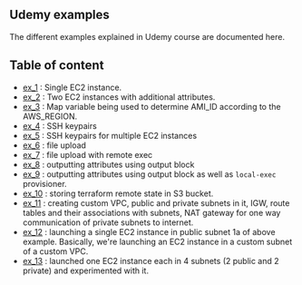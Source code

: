 ## Udemy examples

The different examples explained in Udemy course are documented here.

## Table of content
* [ex_1](./ex_1/) : Single EC2 instance.
* [ex_2](./ex_2/) : Two EC2 instances with additional attributes.
* [ex_3](./ex_3/) : Map variable being used to determine AMI_ID according to the AWS_REGION.
* [ex_4](./ex_4/) : SSH keypairs
* [ex_5](./ex_5/) : SSH keypairs for multiple EC2 instances
* [ex_6](./ex_6/) : file upload
* [ex_7](./ex_7/) : file upload with remote exec
* [ex_8](./ex_8/) : outputting attributes using output block
* [ex_9](./ex_9/) : outputting attributes using output block as well as `local-exec` provisioner.
* [ex_10](./ex_10/) : storing terraform remote state in S3 bucket.
* [ex_11](./ex_11/) : creating custom VPC, public and private subnets in it, IGW, route tables and their associations with subnets, NAT gateway for one way communication of private subnets to internet.
* [ex_12](./ex_12/) : launching a single EC2 instance in public subnet 1a of above example. Basically, we're launching an EC2 instance in a custom subnet of a custom VPC.
* [ex_13](./ex_13/) : launched one EC2 instance each in 4 subnets (2 public and 2 private) and experimented with it.
